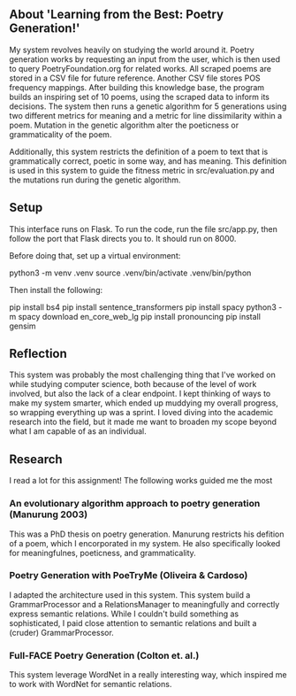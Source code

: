 ## About 'Learning from the Best: Poetry Generation!'
My system revolves heavily on studying the world around it. Poetry generation
works by requesting an input from the user, which is then used to query
PoetryFoundation.org for related works. All scraped poems are stored in a CSV
file for future reference. Another CSV file stores POS frequency mappings. 
After building this knowledge base, the program builds an inspiring set of 10 
poems, using the scraped data to inform its decisions. The system then runs a 
genetic algorithm for 5 generations using two different metrics for meaning and
a metric for line dissimilarity within a poem. Mutation in the genetic algorithm
alter the poeticness or grammaticality of the poem. 

Additionally, this system restricts the definition of a poem to text that is 
grammatically correct, poetic in some way, and has meaning. This definition is
used in this system to guide the fitness metric in src/evaluation.py and the
mutations run during the genetic algorithm. 


## Setup 
This interface runs on Flask. To run the code, run the file src/app.py, then 
follow the port that Flask directs you to. It should run on 8000. 

Before doing that, set up a virtual environment:

python3 -m venv .venv
source .venv/bin/activate
.venv/bin/python

Then install the following: 

pip install bs4
pip install sentence_transformers
pip install spacy
python3 -m spacy download en_core_web_lg
pip install pronouncing 
pip install gensim

## Reflection
This system was probably the most challenging thing that I've worked on while
studying computer science, both because of the level of work involved, but also
the lack of a clear endpoint. I kept thinking of ways to make my system smarter,
which ended up muddying my overall progress, so wrapping everything up was 
a sprint. I loved diving into the academic research into the field, but it made
me want to broaden my scope beyond what I am capable of as an individual. 

## Research 
I read a lot for this assignment! The following works guided me the most 

### An evolutionary algorithm approach to poetry generation (Manurung 2003)
This was a PhD thesis on poetry generation. Manurung restricts his defition
of a poem, which I encorporated in my system. He also specifically looked for
meaningfulnes, poeticness, and grammaticality. 


### Poetry Generation with PoeTryMe (Oliveira & Cardoso)
I adapted the architecture used in this system. This system build a
GrammarProcessor and a RelationsManager to meaningfully and correctly express 
semantic relations. While I couldn't build something as sophisticated, I paid
close attention to semantic relations and built a (cruder) GrammarProcessor. 


### Full-FACE Poetry Generation (Colton et. al.)
This system leverage WordNet in a really interesting way, which inspired me 
to work with WordNet for semantic relations. 